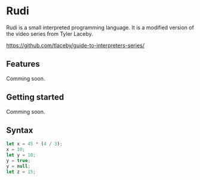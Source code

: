 # Rudi

Rudi is a small interpreted programming language. It is a modified version of the video series from Tyler Laceby.

https://github.com/tlaceby/guide-to-interpreters-series/

## Features

Comming soon.

## Getting started

Comming soon.

## Syntax

```javascript
let x = 45 * (4 / 3);
x = 10;
let y = 10;
y = true;
y = null;
let z = 15;
```
